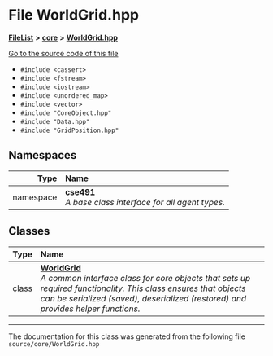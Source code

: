

# File WorldGrid.hpp



[**FileList**](files.md) **>** [**core**](dir_0d27ce74e9bd514c31e1d63efab6b388.md) **>** [**WorldGrid.hpp**](_world_grid_8hpp.md)

[Go to the source code of this file](_world_grid_8hpp_source.md)



* `#include <cassert>`
* `#include <fstream>`
* `#include <iostream>`
* `#include <unordered_map>`
* `#include <vector>`
* `#include "CoreObject.hpp"`
* `#include "Data.hpp"`
* `#include "GridPosition.hpp"`













## Namespaces

| Type | Name |
| ---: | :--- |
| namespace | [**cse491**](namespacecse491.md) <br>_A base class interface for all agent types._  |


## Classes

| Type | Name |
| ---: | :--- |
| class | [**WorldGrid**](classcse491_1_1_world_grid.md) <br>_A common interface class for core objects that sets up required functionality. This class ensures that objects can be serialized (saved), deserialized (restored) and provides helper functions._  |



















































------------------------------
The documentation for this class was generated from the following file `source/core/WorldGrid.hpp`

